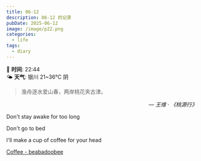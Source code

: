 ```yaml
---
title: 06-12
description: 06-12 的记录
pubDate: 2025-06-12
image: /image/p22.png
categories:
  - life
tags:
  - diary
---
```

📅 **时间**: 22:44  
🌤️ **天气**: 银川 21~36℃ 阴

> 渔舟逐水爱山春，两岸桃花夹古津。

<cite style="text-align: right; display: block;">— 王维 · 《桃源行》</cite>

Don't stay awake for too long

Don't go to bed

I'll make a cup of coffee for your head

[Coffee - beabadoobee](https://music.163.com/song?id=1309995372&uct2=U2FsdGVkX1+BWpdAHengOgm2PmvMp1QmW5kJeiI/DoY=)
